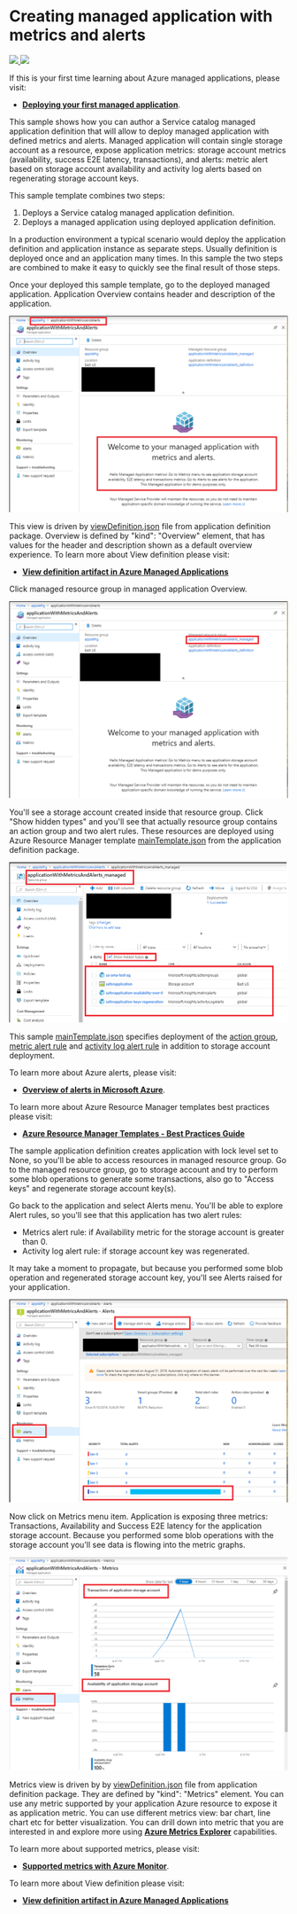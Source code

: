 # Creating managed application with metrics and alerts

<a href="https://portal.azure.com/#create/Microsoft.Template/uri/https%3A%2F%2Fraw.githubusercontent.com%2Folgaian%2Fazure-quickstart-templates%2F101amawithmetrics%2F101-managed-application-with-metrics-and-alerts%2Fazuredeploy.json" target="_blank">
    <img src="http://azuredeploy.net/deploybutton.png"/>
</a>
<a href="http://armviz.io/#/?load=https%3A%2F%2Fraw.githubusercontent.com%2Folgaian%2Fazure-quickstart-templates%2F101amawithmetrics%2F101-managed-application-with-metrics-and-alerts%2Fazuredeploy.json" target="_blank">
    <img src="http://armviz.io/visualizebutton.png"/>
</a>

If this is your first time learning about Azure managed applications, please visit:
+ [**Deploying your first managed application**](https://github.com/Azure/azure-quickstart-templates/tree/master/101-managed-application).

This sample shows how you can author a Service catalog managed application definition that will allow to deploy managed application with defined metrics and alerts.
Managed application will contain single storage account as a resource, expose application metrics: storage account metrics (availability, success E2E latency,  transactions), and alerts: metric alert based on storage account availability and activity log alerts based on regenerating storage account keys.

This sample template combines two steps:

1. Deploys a Service catalog managed application definition.
1. Deploys a managed application using deployed application definition.

In a production environment a typical scenario would deploy the application definition and application instance as separate steps. Usually definition is deployed once and an application many times. In this sample the two steps are combined to make it easy to quickly see the final result of those steps.

Once your deployed this sample template, go to the deployed managed application. Application Overview contains header and description of the application.

![](images/default-view.png)

This view is driven by [viewDefinition.json](artifacts/ManagedAppZip/viewDefinition.json) file from application definition package.
Overview is defined by "kind": "Overview" element, that has values for the header and description shown as a default overview experience.
To learn more about View definition please visit:
+ [**View definition artifact in Azure Managed Applications**](https://docs.microsoft.com/en-us/azure/managed-applications/concepts-view-definition)

Click managed resource group in managed application Overview.

![](images/essentials.png)

You'll see a storage account created inside that resource group. Click "Show hidden types" and you'll see that actually resource group contains an action group and two alert rules. These resources are deployed using Azure Resource Manager template [mainTemplate.json](artifacts/ManagedAppZip/mainTemplate.json) from the application definition package. 

![](images/app-mrg.png)

This sample [mainTemplate.json](artifacts/ManagedAppZip/mainTemplate.json) specifies deployment of the [action group](artifacts/ManagedAppZip/mainTemplate.json#L45), [metric alert rule](artifacts/ManagedAppZip/mainTemplate.json#L59) and [activity log alert rule](artifacts/ManagedAppZip/mainTemplate.json#L102) in addition to storage account deployment.

To learn more about Azure alerts, please visit:
+ [**Overview of alerts in Microsoft Azure**](https://docs.microsoft.com/en-us/azure/azure-monitor/platform/alerts-overview).

To learn more about Azure Resource Manager templates best practices please visit: 
+ [**Azure Resource Manager Templates - Best Practices Guide**](https://github.com/Azure/azure-quickstart-templates/blob/master/1-CONTRIBUTION-GUIDE/best-practices.md)

The sample application definition creates application with lock level set to None, so you'll be able to access resources in managed resource group. Go to the managed resource group, go to storage account and try to perform some blob operations to generate some transactions, also go to "Access keys" and regenerate storage account key(s).

Go back to the application and select Alerts menu. You'll be able to explore Alert rules, so you'll see that this application has two alert rules:
 + Metrics alert rule: if Availability metric for the storage account is greater than 0.
 + Activity log alert rule: if storage account key was regenerated. 

It may take a moment to propagate, but because you performed some blob operation and regenerated storage account key, you'll see Alerts raised for your application.

![](images/app-alerts.png)

Now click on Metrics menu item. Application is exposing three metrics: Transactions, Availability and Success E2E latency for the application storage account. Because you performed some blob operations with the storage account you'll see data is flowing into the metric graphs.

![](images/app-metrics.png)

Metrics view is driven by  by [viewDefinition.json](artifacts/ManagedAppZip/viewDefinition.json) file from application definition package. They are defined by "kind": "Metrics" element. You can use any metric supported by your application Azure resource to expose it as application metric. You can use different metrics view: bar chart, line chart etc for better visualization.
You can drill down into metric that you are interested in and explore more using [**Azure Metrics Explorer**](https://docs.microsoft.com/en-us/azure/azure-monitor/platform/metrics-getting-started) capabilities.

To learn more about supported metrics, please visit:
+ [**Supported metrics with Azure Monitor**](https://docs.microsoft.com/en-us/azure/azure-monitor/platform/metrics-supported).

To learn more about View definition please visit:
+ [**View definition artifact in Azure Managed Applications**](https://docs.microsoft.com/en-us/azure/managed-applications/concepts-view-definition)


